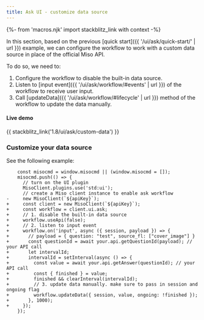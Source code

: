 ```yaml
---
title: Ask UI - customize data source
---
```


{%- from 'macros.njk' import stackblitz_link with context -%}

In this section, based on the previous [quick start]({{ '/ui/ask/quick-start/' | url }}) example, we can configure the workflow to work with a custom data source in place of the official Miso API.

To do so, we need to:

1. Configure the workflow to disable the built-in data source.
2. Listen to [input event]({{ '/ui/ask/workflow/#events' | url }}) of the workflow to receive user input.
3. Call [updateData]({{ '/ui/ask/workflow/#lifecycle' | url }}) method of the workflow to update the data manually.

#### Live demo

{{ stackblitz_link('1.8/ui/ask/custom-data') }}

### Customize your data source

See the following example:

```diff-js
    const misocmd = window.misocmd || (window.misocmd = []);
    misocmd.push(() => {
      // turn on the UI plugin
      MisoClient.plugins.use('std:ui');
      // create a Miso client instance to enable ask workflow
-     new MisoClient(`${apiKey}`);
+     const client = new MisoClient(`${apiKey}`);
+     const workflow = client.ui.ask;
+     // 1. disable the built-in data source
+     workflow.useApi(false);
+     // 2. listen to input event
+     workflow.on('input', async ({ session, payload }) => {
+       // payload = { question: "test", source_fl: ["cover_image"] }
+       const questionId = await your.api.getQuestionId(payload); // your API call
+       let intervalId;
+       intervalId = setInterval(async () => {
+         const value = await your.api.getAnswer(questionId); // your API call
+         const { finished } = value;
+         finished && clearInterval(intervalId);
+         // 3. update data manually. make sure to pass in session and ongoing flag
+         workflow.updateData({ session, value, ongoing: !finished });
+       }, 1000);
+     });
    });
```
